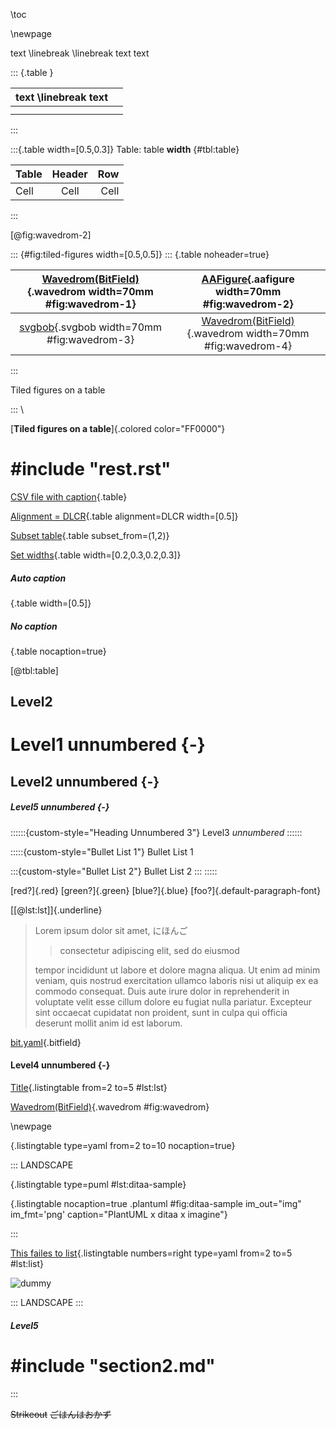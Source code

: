 \toc

\newpage

text \linebreak \linebreak text
text

::: {.table }

| text \linebreak text |    |
|----------------------|----|
|                      |    |
|                      |    |

:::

:::{.table width=[0.5,0.3]}
Table: table **width** {#tbl:table}

| Table | Header |  Row |
|:------|:------:|-----:|
| Cell  |  Cell  | Cell |

:::

[@fig:wavedrom-2]

::: {#fig:tiled-figures width=[0.5,0.5]}
::: {.table noheader=true}

| [Wavedrom(BitField)](data/json.json){.wavedrom width=70mm #fig:wavedrom-1} |    [AAFigure](data/aafigure.txt){.aafigure width=70mm #fig:wavedrom-2}     |
|:--------------------------------------------------------------------------:|:--------------------------------------------------------------------------:|
|       [svgbob](data/svgbob.bob){.svgbob width=70mm #fig:wavedrom-3}        | [Wavedrom(BitField)](data/json.json){.wavedrom width=70mm #fig:wavedrom-4} |

:::

Tiled figures on a table

:::
\

[**Tiled figures on a table**]{.colored color="FF0000"}

# #include "rest.rst"

[CSV file with caption](data/table.csv){.table}

[Alignment = DLCR](data/table.csv){.table alignment=DLCR width=[0.5]}

[Subset table](data/table.csv){.table subset_from=(1,2)}

[Set widths](data/table.csv){.table width=[0.2,0.3,0.2,0.3]}

##### Auto caption

[](data/table.csv){.table width=[0.5]}

##### No caption

[](data/table.csv){.table nocaption=true}

[@tbl:table]

## Level2

# Level1 unnumbered {-}

## Level2 unnumbered {-}

##### Level5 unnumbered {-}

<!--# #include "section2.md"-->

::::::{custom-style="Heading Unnumbered 3"}
Level3 *unnumbered*
::::::

:::::{custom-style="Bullet List 1"}
Bullet List 1

:::{custom-style="Bullet List 2"}
Bullet List 2
:::
:::::

[red?]{.red}
[green?]{.green}
[blue?]{.blue}
[foo?]{.default-paragraph-font}

[[@lst:lst]]{.underline}

> Lorem ipsum dolor sit amet, にほんご
>
> > consectetur adipiscing elit, sed do eiusmod
>
> tempor incididunt ut labore et dolore magna aliqua. Ut enim ad minim veniam,
> quis nostrud exercitation ullamco laboris nisi ut aliquip ex ea commodo consequat.
> Duis aute irure dolor in reprehenderit in voluptate velit esse cillum
> dolore eu fugiat nulla pariatur. Excepteur sint occaecat cupidatat non proident,
> sunt in culpa qui officia deserunt mollit anim id est laborum.

[bit.yaml](data/bit.yaml){.bitfield}

#### Level4 unnumbered {-}

<!--# #include "section1.md"-->

[Title](markdown/config.yaml){.listingtable from=2 to=5 #lst:lst}

[Wavedrom(BitField)](data/tutorial_0.json){.wavedrom #fig:wavedrom}

\newpage

[](markdown/config.yaml){.listingtable type=yaml from=2 to=10 nocaption=true}

::: LANDSCAPE

[](data/ditaa.puml){.listingtable type=puml #lst:ditaa-sample}

[](data/ditaa.puml){.listingtable nocaption=true
.plantuml #fig:ditaa-sample im_out="img" im_fmt='png' caption="PlantUML x ditaa x imagine"}

:::

[This failes to list](markdown/config.yaml){.listingtable numbers=right type=yaml from=2 to=5 #lst:list}

![dummy](images/dummy.png)

::: LANDSCAPE :::

##### Level5

# #include "section2.md"

:::

~~Strikeout~~ ~~ごはんはおかず~~
